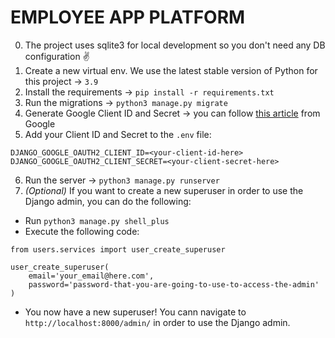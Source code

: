 # EMPLOYEE APP PLATFORM

0. The project uses sqlite3 for local development so you don't need any DB configuration :v:
1. Create a new virtual env. We use the latest stable version of Python for this project -> `3.9`
1. Install the requirements -> `pip install -r requirements.txt`
1. Run the migrations -> `python3 manage.py migrate`
1. Generate Google Client ID and Secret -> you can follow [this article](https://developers.google.com/identity/gsi/web/guides/get-google-api-clientid) from Google
1. Add your Client ID and Secret to the `.env` file:

```
DJANGO_GOOGLE_OAUTH2_CLIENT_ID=<your-client-id-here>
DJANGO_GOOGLE_OAUTH2_CLIENT_SECRET=<your-client-secret-here>
```

6. Run the server -> `python3 manage.py runserver`
7. _(Optional)_ If you want to create a new superuser in order to use the Django admin, you can do the following:

- Run `python3 manage.py shell_plus`
- Execute the following code:

```
from users.services import user_create_superuser

user_create_superuser(
    email='your_email@here.com',
    password='password-that-you-are-going-to-use-to-access-the-admin'
)
```

- You now have a new superuser! You cann navigate to `http://localhost:8000/admin/` in order to use the Django admin.
